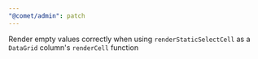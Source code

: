 ```yaml
---
"@comet/admin": patch
---
```


Render empty values correctly when using `renderStaticSelectCell` as a `DataGrid` column's `renderCell` function
